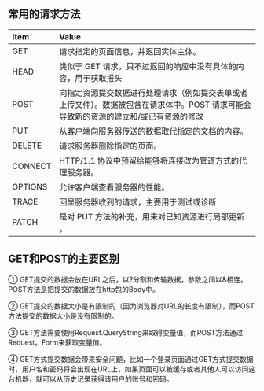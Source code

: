 ## 常用的请求方法
| Item      |    Value | 
| :-------- | :-------- | 
| GET  |  请求指定的页面信息，并返回实体主体。   |
| HEAD  |  类似于 GET 请求，只不过返回的响应中没有具体的内容，用于获取报头    |  
| POST  |   向指定资源提交数据进行处理请求（例如提交表单或者上传文件）。数据被包含在请求体中。POST 请求可能会导致新的资源的建立和/或已有资源的修改   | 
|PUT    |   从客户端向服务器传送的数据取代指定的文档的内容。   |
|DELETE |  请求服务器删除指定的页面。    |
|CONNECT| HTTP/1.1 协议中预留给能够将连接改为管道方式的代理服务器。     |
|OPTIONS| 允许客户端查看服务器的性能。     |
|TRACE  |  回显服务器收到的请求，主要用于测试或诊断    |
|PATCH  | 是对 PUT 方法的补充，用来对已知资源进行局部更新 。     |

## GET和POST的主要区别
① GET提交的数据会放在URL之后，以?分割和传输数据，参数之间以&相连。POST方法是把提交的数据放在http包的Body中。

② GET提交的数据大小是有限制的（因为浏览器对URL的长度有限制），而POST方法提交的数据大小是没有限制的。

③ GET方法需要使用Request.QueryString来取得变量值，而POST方法通过Request。Form来获取变量值。

④ GET方式提交数据会带来安全问题，比如一个登录页面通过GET方式提交数据时，用户名和密码将会出现在URL上，如果页面可以被缓存或者其他人可以访问这台机器，就可以从历史记录获得该用户的账号和密码。





